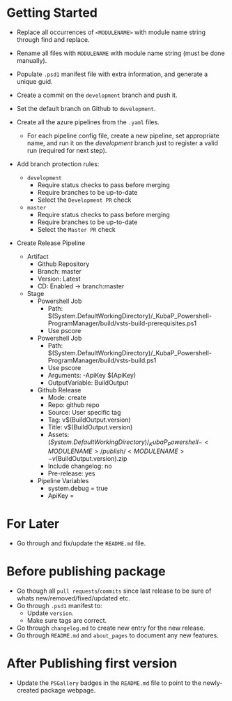 # Getting Started
- Replace all occurrences of `<MODULENAME>` with module name string through find and replace.
- Rename all files with `MODULENAME` with module name string (must be done manually).
- Populate `.psd1` manifest file with extra information, and generate a unique guid.

- Create a commit on the `development` branch and push it.
- Set the default branch on Github to `development`.
- Create all the azure pipelines from the `.yaml` files.
  - For each pipeline config file, create a new pipeline, set appropriate name, and run it on the *development* branch just to register a valid run (required for next step).
- Add branch protection rules:
  - `development`
    - Require status checks to pass before merging
    - Require branches to be up-to-date
    - Select the `Development PR` check
  - `master`
    - Require status checks to pass before merging
    - Require branches to be up-to-date
    - Select the `Master PR` check
- Create Release Pipeline
  - Artifact
    - Github Repository
    - Branch: master
    - Version: Latest
    - CD: Enabled -> branch:master
  - Stage
    - Powershell Job
      - Path: $(System.DefaultWorkingDirectory)/_KubaP_Powershell-ProgramManager/build/vsts-build-prerequisites.ps1
      - Use pscore
    - Powershell Job
      - Path: $(System.DefaultWorkingDirectory)/_KubaP_Powershell-ProgramManager/build/vsts-build.ps1
      - Use pscore
      - Arguments: -ApiKey $(ApiKey)
      - OutputVariable: BuildOutput
    - Github Release
      - Mode: create
      - Repo: github repo
      - Source: User specific tag
      - Tag: v$(BuildOutput.version)
      - Title: <MODULENAME> v$(BuildOutput.version)
      - Assets: $(System.DefaultWorkingDirectory)/_KubaP_Powershell-<MODULENAME>/publish/<MODULENAME>-v$(BuildOutput.version).zip
      - Include changelog: no
      - Pre-release: yes
    - Pipeline Variables
      - system.debug = true
      - ApiKey = <KEY>

# For Later
- Go through and fix/update the `README.md` file.

# Before publishing package
- Go though all `pull requests`/`commits` since last release to be sure of whats new/removed/fixed/updated etc.
- Go through `.psd1` manifest to:
  - Update `version`.
  - Make sure tags are correct.
- Go through `changelog.md` to create new entry for the new release.
- Go through `README.md` and `about_pages` to document any new features.

# After Publishing first version
- Update the `PSGallery` badges in the `README.md` file to point to the newly-created package webpage.
